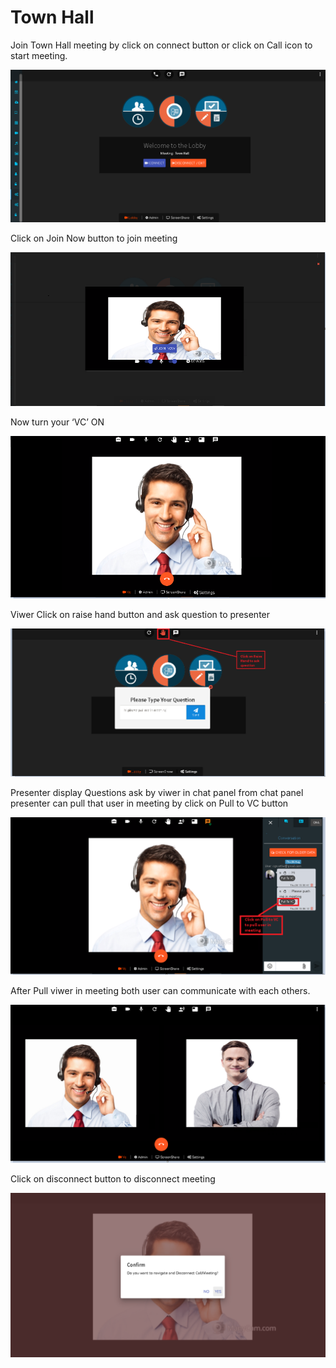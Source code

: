 # Town Hall

Join Town Hall meeting by click on connect button or click on Call icon to start meeting.

![](../../.gitbook/assets/image%20%28172%29%20%281%29.png)

Click on Join Now button to join meeting

![](../../.gitbook/assets/image%20%28166%29.png)

Now turn your ‘VC’ ON

![](../../.gitbook/assets/image%20%28103%29%20%281%29.png)

Viwer Click on raise hand button and ask question to presenter

![](../../.gitbook/assets/image%20%2814%29.png)

Presenter display Questions ask by viwer in chat panel from chat panel presenter can pull that user in meeting by click on Pull to VC button

![](../../.gitbook/assets/image%20%28169%29.png)

After Pull viwer in meeting both user can communicate with each others.

![](../../.gitbook/assets/image%20%28141%29%20%281%29.png)

Click on disconnect button to disconnect meeting

![](../../.gitbook/assets/image%20%28149%29%20%281%29.png)

